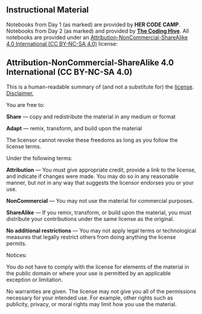 ## Instructional Material

Notebooks from Day 1 (as marked) are provided by **HER CODE CAMP**. Notebooks from Day 2 (as marked) and provided by [**The Coding Hive**](https://www.thecodinghive.com/). All notebooks are provided under an [Attribution-NonCommercial-ShareAlike 4.0 International (CC BY-NC-SA 4.0)](https://creativecommons.org/licenses/by-nc-sa/4.0/) license:

## Attribution-NonCommercial-ShareAlike 4.0 International (CC BY-NC-SA 4.0)
This is a human-readable summary of (and not a substitute for) the [license](https://creativecommons.org/licenses/by-nc-sa/4.0/legalcode). [Disclaimer.](https://creativecommons.org/licenses/by-nc-sa/4.0/#)

You are free to:

**Share** — copy and redistribute the material in any medium or format

**Adapt** — remix, transform, and build upon the material

The licensor cannot revoke these freedoms as long as you follow the license terms.

Under the following terms:

**Attribution** — You must give appropriate credit, provide a link to the license, and indicate if changes were made. You may do so in any reasonable manner, but not in any way that suggests the licensor endorses you or your use.

**NonCommercial** — You may not use the material for commercial purposes.

**ShareAlike** — If you remix, transform, or build upon the material, you must distribute your contributions under the same license as the original.

**No additional restrictions** — You may not apply legal terms or technological measures that legally restrict others from doing anything the license permits.

Notices:

You do not have to comply with the license for elements of the material in the public domain or where your use is permitted by an applicable exception or limitation.

No warranties are given. The license may not give you all of the permissions necessary for your intended use. For example, other rights such as publicity, privacy, or moral rights may limit how you use the material.
